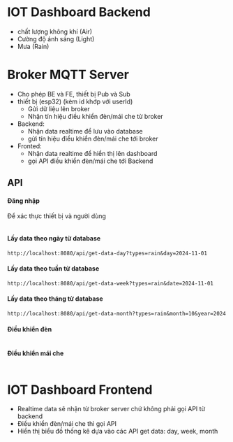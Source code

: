 
# IOT Dashboard Backend
- chất lượng không khí (Air)
- Cường độ ánh sáng (Light)
- Mưa (Rain)

# Broker MQTT Server
- Cho phép BE và FE, thiết bị Pub và Sub
- thiết bị (esp32) (kèm id khớp với userId)
  - Gửi dữ liệu lên broker
  - Nhận tín hiệu điều khiển đèn/mái che từ broker
-  Backend: 
   -  Nhận data realtime để lưu vào database
   -  gửi tín hiệu điều khiển đèn/mái che tới broker
- Fronted: 
  - Nhận data realtime để hiển thị lên dashboard
  - gọi API điều khiển đèn/mái che tới Backend


## API 

#### Đăng nhập 
Để xác thực thiết bị và người dùng

```http

```


#### Lấy data theo ngày từ database

```http
http://localhost:8080/api/get-data-day?types=rain&day=2024-11-01
```
#### Lấy data theo tuần từ database

```http
http://localhost:8080/api/get-data-week?types=rain&date=2024-11-01
```

#### Lấy data theo tháng từ database

```http
http://localhost:8080/api/get-data-month?types=rain&month=10&year=2024
```

#### Điều khiển đèn

```http

```

#### Điều khiển mái che

```http

```

# IOT Dashboard Frontend
  -  Realtime data sẽ nhận từ broker server chứ không phải gọi API từ backend
  - Điều khiển đèn/mái che thì gọi API
  - Hiển thị biểu đồ thống kê dựa vào các API get data: day, week, month
